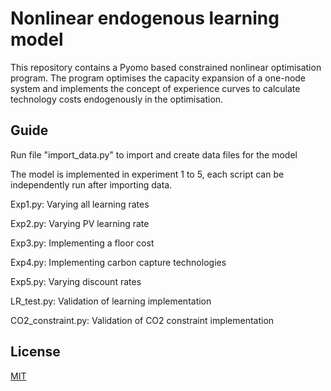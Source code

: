 # Nonlinear endogenous learning model
This repository contains a Pyomo based constrained nonlinear optimisation program. The program optimises the capacity expansion of a one-node system and implements the concept of experience curves to calculate technology costs endogenously in the optimisation. 

## Guide
Run file "import_data.py" to import and create data files for the model

The model is implemented in experiment 1 to 5, each script can be independently run after importing data.

Exp1.py: Varying all learning rates

Exp2.py: Varying PV learning rate

Exp3.py: Implementing a floor cost

Exp4.py: Implementing carbon capture technologies

Exp5.py: Varying discount rates

LR_test.py: Validation of learning implementation

CO2_constraint.py: Validation of CO2 constraint implementation


## License

[MIT](https://choosealicense.com/licenses/mit/)
